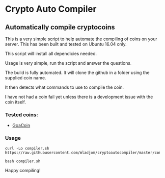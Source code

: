 Crypto Auto Compiler
================

## Automatically compile cryptocoins

This is a very simple script to help automate the compiling of coins on your server. This has been built and tested on Ubuntu 16.04 only.

This script will install all dependicies needed. 

Usage is very simple, run the script and answer the questions.

The build is fully automated. It will clone the github in a folder using the supplied coin name.

It then detects what commands to use to compile the coin. 

I have not had a coin fail yet unless there is a development issue with the coin itself.

### Tested coins:

*  [GoaCoin](https://github.com/goacoincore/goacoin.git)

### Usage

    curl -Lo compiler.sh https://raw.githubusercontent.com/mladjom/cryptoautocompiler/master/compiler.sh

    bash compiler.sh

Happy compiling!
